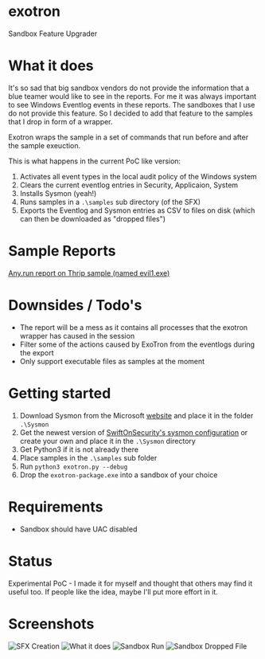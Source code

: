 # exotron
Sandbox Feature Upgrader

# What it does

It's so sad that big sandbox vendors do not provide the information that a blue teamer would like to see in the reports. For me it was always important to see Windows Eventlog events in these reports. The sandboxes that I use do not provide this feature. So I decided to add that feature to the samples that I drop in form of a wrapper. 

Exotron wraps the sample in a set of commands that run before and after the sample exeuction. 

This is what happens in the current PoC like version:

1. Activates all event types in the local audit policy of the Windows system
2. Clears the current eventlog entries in Security, Applicaion, System
3. Installs Sysmon (yeah!)
4. Runs samples in a `.\samples` sub directory (of the SFX)
5. Exports the Eventlog and Sysmon entries as CSV to files on disk (which can then be downloaded as "dropped files")

# Sample Reports

[Any.run report on Thrip sample (named evil1.exe)](https://app.any.run/tasks/a41cf454-93d5-4d58-9fc8-ca50dbb6c30e)

# Downsides / Todo's

- The report will be a mess as it contains all processes that the exotron wrapper has caused in the session
- Filter some of the actions caused by ExoTron from the eventlogs during the export
- Only support executable files as samples at the moment

# Getting started

1. Download Sysmon from the Microsoft [website](https://docs.microsoft.com/en-us/sysinternals/downloads/sysmon) and place it in the folder `.\Sysmon`
2. Get the newest version of [SwiftOnSecurity's sysmon configuration](https://github.com/SwiftOnSecurity/sysmon-config) or create your own and place it in the `.\Sysmon` directory
3. Get Python3 if it is not already there
4. Place samples in the `.\samples` sub folder
5. Run `python3 exotron.py --debug`
6. Drop the `exotron-package.exe` into a sandbox of your choice

# Requirements

- Sandbox should have UAC disabled

# Status

Experimental PoC - I made it for myself and thought that others may find it useful too. If people like the idea, maybe I'll put more effort in it. 

# Screenshots

![SFX Creation](https://github.com/Neo23x0/exotron/blob/master/screenshots/screen2.png "SFX creation")
![What it does](https://github.com/Neo23x0/exotron/blob/master/screenshots/screen5.png "Code")
![Sandbox Run](https://github.com/Neo23x0/exotron/blob/master/screenshots/screen6.png "Sandbox Run")
![Sandbox Dropped File](https://github.com/Neo23x0/exotron/blob/master/screenshots/screen7.png "Sandbox Dropped File")



